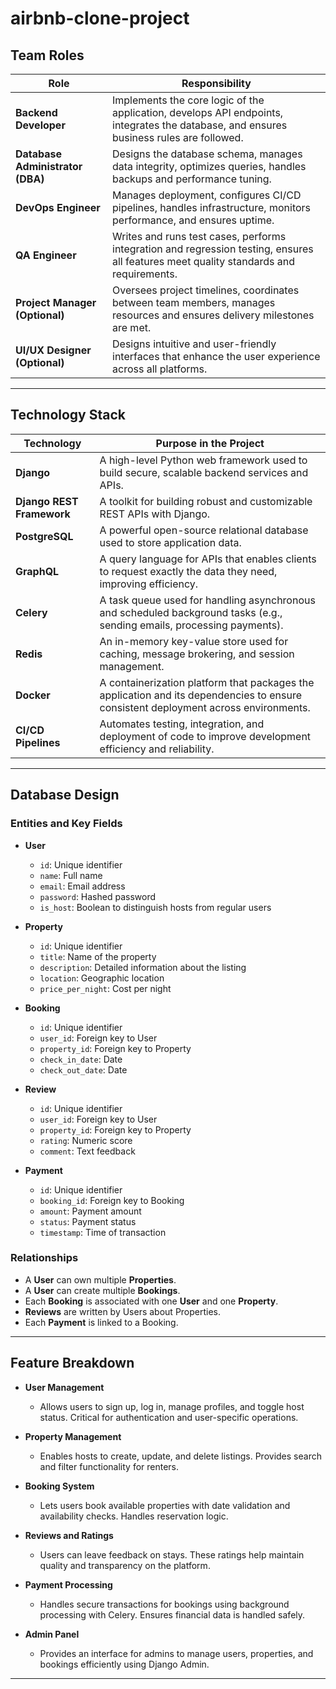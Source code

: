 # airbnb-clone-project

## Team Roles

| Role | Responsibility |
|------|----------------|
| **Backend Developer** | Implements the core logic of the application, develops API endpoints, integrates the database, and ensures business rules are followed. |
| **Database Administrator (DBA)** | Designs the database schema, manages data integrity, optimizes queries, handles backups and performance tuning. |
| **DevOps Engineer** | Manages deployment, configures CI/CD pipelines, handles infrastructure, monitors performance, and ensures uptime. |
| **QA Engineer** | Writes and runs test cases, performs integration and regression testing, ensures all features meet quality standards and requirements. |
| **Project Manager (Optional)** | Oversees project timelines, coordinates between team members, manages resources and ensures delivery milestones are met. |
| **UI/UX Designer (Optional)** | Designs intuitive and user-friendly interfaces that enhance the user experience across all platforms. |

---

## Technology Stack

| Technology | Purpose in the Project |
|------------|------------------------|
| **Django** | A high-level Python web framework used to build secure, scalable backend services and APIs. |
| **Django REST Framework** | A toolkit for building robust and customizable REST APIs with Django. |
| **PostgreSQL** | A powerful open-source relational database used to store application data. |
| **GraphQL** | A query language for APIs that enables clients to request exactly the data they need, improving efficiency. |
| **Celery** | A task queue used for handling asynchronous and scheduled background tasks (e.g., sending emails, processing payments). |
| **Redis** | An in-memory key-value store used for caching, message brokering, and session management. |
| **Docker** | A containerization platform that packages the application and its dependencies to ensure consistent deployment across environments. |
| **CI/CD Pipelines** | Automates testing, integration, and deployment of code to improve development efficiency and reliability. |

---

## Database Design

### Entities and Key Fields

- **User**
  - `id`: Unique identifier
  - `name`: Full name
  - `email`: Email address
  - `password`: Hashed password
  - `is_host`: Boolean to distinguish hosts from regular users

- **Property**
  - `id`: Unique identifier
  - `title`: Name of the property
  - `description`: Detailed information about the listing
  - `location`: Geographic location
  - `price_per_night`: Cost per night

- **Booking**
  - `id`: Unique identifier
  - `user_id`: Foreign key to User
  - `property_id`: Foreign key to Property
  - `check_in_date`: Date
  - `check_out_date`: Date

- **Review**
  - `id`: Unique identifier
  - `user_id`: Foreign key to User
  - `property_id`: Foreign key to Property
  - `rating`: Numeric score
  - `comment`: Text feedback

- **Payment**
  - `id`: Unique identifier
  - `booking_id`: Foreign key to Booking
  - `amount`: Payment amount
  - `status`: Payment status
  - `timestamp`: Time of transaction

### Relationships

- A **User** can own multiple **Properties**.
- A **User** can create multiple **Bookings**.
- Each **Booking** is associated with one **User** and one **Property**.
- **Reviews** are written by Users about Properties.
- Each **Payment** is linked to a Booking.

---

## Feature Breakdown

- **User Management**
  - Allows users to sign up, log in, manage profiles, and toggle host status. Critical for authentication and user-specific operations.

- **Property Management**
  - Enables hosts to create, update, and delete listings. Provides search and filter functionality for renters.

- **Booking System**
  - Lets users book available properties with date validation and availability checks. Handles reservation logic.

- **Reviews and Ratings**
  - Users can leave feedback on stays. These ratings help maintain quality and transparency on the platform.

- **Payment Processing**
  - Handles secure transactions for bookings using background processing with Celery. Ensures financial data is handled safely.

- **Admin Panel**
  - Provides an interface for admins to manage users, properties, and bookings efficiently using Django Admin.

---